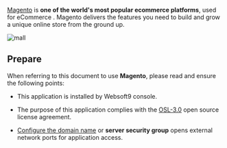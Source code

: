 [Magento](https://business.adobe.com/products/magento/open-source.html) is **one of the world's most popular ecommerce platforms**, used for eCommerce . Magento delivers the features you need to build and grow a unique online store from the ground up.


![mall](http://libs.websoft9.com/Websoft9/DocsPicture/en/magento/magento-mall-websoft9.png)


## Prepare

When referring to this document to use **Magento**, please read and ensure the following points:

- This application is installed by Websoft9 console.

- The purpose of this application complies with the [OSL-3.0](https://opensource.org/licenses/OSL-3.0) open source license agreement.

- [Configure the domain name](./domain-set) or **server security group** opens external network ports for application access.